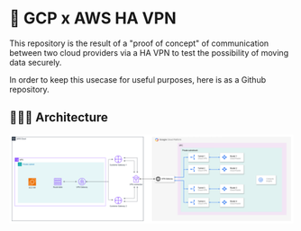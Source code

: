 # 🚀 GCP x AWS HA VPN

This repository is the result of a "proof of concept" of communication between two cloud providers via a HA VPN to test the possibility of moving data securely.

In order to keep this usecase for useful purposes, here is as a Github repository.

## 👷🏻‍♀️ Architecture

![GCP x AWS HA VPN global architecture](assets/gcp-aws-ha-vpn.png)
